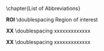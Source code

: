 \chapter{List of Abbreviations}

**ROI** \doublespacing Region of interest

**XX** \doublespacing xxxxxxxxxxxxx

**XX** \doublespacing xxxxxxxxxxxxx